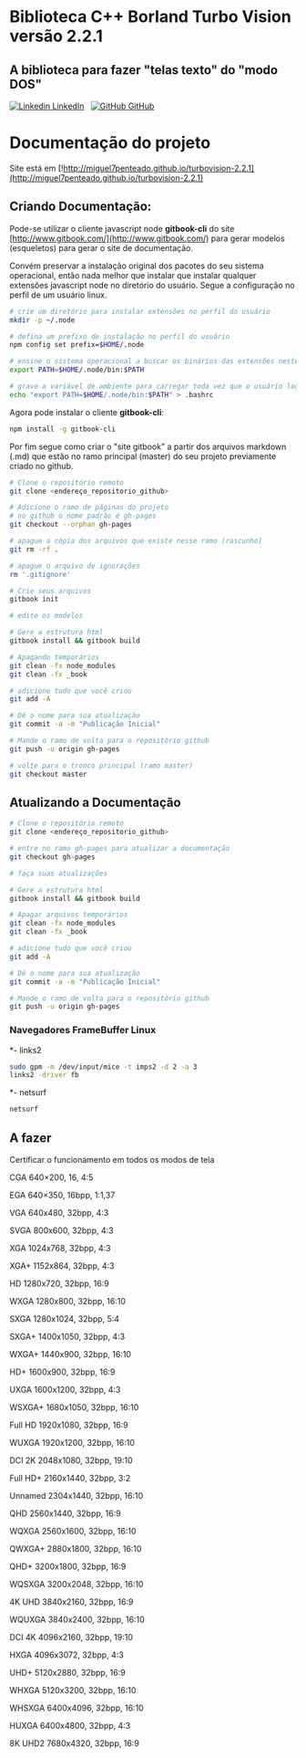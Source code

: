 # Biblioteca C++ Borland Turbo Vision versão 2.2.1
## A biblioteca para fazer "telas texto" do "modo DOS"
[![Linkedin](https://i.stack.imgur.com/gVE0j.png) LinkedIn](https://www.linkedin.com/in/miguel-penteado-760486a9/)
&nbsp;
[![GitHub](https://i.stack.imgur.com/tskMh.png) GitHub](https://github.com/miguel7penteado)

# Documentação do projeto

Site está em [!http://miguel7penteado.github.io/turbovision-2.2.1](http://miguel7penteado.github.io/turbovision-2.2.1)

## Criando Documentação:
Pode-se utilizar o cliente javascript node **gitbook-cli** do site [http://www.gitbook.com/](http://www.gitbook.com/) para gerar
modelos (esqueletos) para gerar o site de documentação.

Convém preservar a instalação original dos pacotes do seu sistema operacional, então nada melhor
que instalar que instalar qualquer extensões javascript node no diretório do usuário.
Segue a configuração no perfil de um usuário linux.
```bash
# crie um diretório para instalar extensões no perfil do usuário
mkdir -p ~/.node

# defina um prefixo de instalação no perfil do usuário
npm config set prefix=$HOME/.node

# ensine o sistema operacional a buscar os binários das extensões neste diretório de usuário
export PATH=$HOME/.node/bin:$PATH

# grave a variável de ambiente para carregar toda vez que o usuário logar.
echo "export PATH=$HOME/.node/bin:$PATH" > .bashrc
```

Agora pode instalar o cliente **gitbook-cli**:
```bash
npm install -g gitbook-cli
```
Por fim segue como criar o "site gitbook" a partir dos arquivos markdown (.md) que estão no ramo principal (master)
do seu projeto previamente criado no github.
```bash
# Clone o repositório remoto
git clone <endereço_repositorio_github>

# Adicione o ramo de páginas do projeto
# no github o nome padrão é gh-pages
git checkout --orphan gh-pages

# apague a cópia dos arquivos que existe nesse ramo (rascunho)
git rm -rf .

# apague o arquivo de ignorações
rm '.gitignore'

# Crie seus arquivos
gitbook init

# edite os modelos

# Gere a estrutura html
gitbook install && gitbook build

# Apagando temporários
git clean -fx node_modules
git clean -fx _book

# adicione tudo que você criou
git add -A

# Dê o nome para sua atualização
git commit -a -m "Publicação Inicial"

# Mande o ramo de volta para o repositório github
git push -u origin gh-pages

# volte para o tronco principal (ramo master)
git checkout master
```
## Atualizando a Documentação

```bash
# Clone o repositório remoto
git clone <endereço_repositorio_github>

# entre no ramo gh-pages para atualizar a documentação
git checkout gh-pages

# faça suas atualizações

# Gere a estrutura html
gitbook install && gitbook build

# Apagar arquivos temporários
git clean -fx node_modules
git clean -fx _book

# adicione tudo que você criou
git add -A

# Dê o nome para sua atualização
git commit -a -m "Publicação Inicial"

# Mande o ramo de volta para o repositório github
git push -u origin gh-pages

```

### Navegadores FrameBuffer Linux
*- links2
```bash
sudo gpm -m /dev/input/mice -t imps2 -d 2 -a 3
links2 -driver fb
```
*- netsurf
```bash
netsurf
```

## A fazer
Certificar o funcionamento em todos os modos de tela

CGA 640×200, 16,    4:5

EGA 640×350, 16bpp, 1:1,37

VGA 640x480, 32bpp, 4:3

SVGA 800x600, 32bpp, 4:3

XGA 1024x768, 32bpp, 4:3

XGA+ 1152x864, 32bpp, 4:3

HD 1280x720, 32bpp, 16:9

WXGA 1280x800, 32bpp, 16:10

SXGA 1280x1024, 32bpp, 5:4

SXGA+ 1400x1050, 32bpp, 4:3

WXGA+ 1440x900, 32bpp, 16:10

HD+ 1600x900, 32bpp, 16:9

UXGA 1600x1200, 32bpp, 4:3

WSXGA+ 1680x1050, 32bpp, 16:10

Full HD 1920x1080, 32bpp, 16:9

WUXGA 1920x1200, 32bpp, 16:10

DCI 2K 2048x1080, 32bpp, 19:10

Full HD+ 2160x1440, 32bpp, 3:2

Unnamed 2304x1440, 32bpp, 16:10

QHD 2560x1440, 32bpp, 16:9

WQXGA 2560x1600, 32bpp, 16:10

QWXGA+ 2880x1800, 32bpp, 16:10

QHD+ 3200x1800, 32bpp, 16:9

WQSXGA 3200x2048, 32bpp, 16:10

4K UHD 3840x2160, 32bpp, 16:9

WQUXGA 3840x2400, 32bpp, 16:10

DCI 4K 4096x2160, 32bpp, 19:10

HXGA 4096x3072, 32bpp, 4:3

UHD+ 5120x2880, 32bpp, 16:9

WHXGA 5120x3200, 32bpp, 16:10

WHSXGA 6400x4096, 32bpp, 16:10

HUXGA 6400x4800, 32bpp, 4:3

8K UHD2 7680x4320, 32bpp, 16:9
